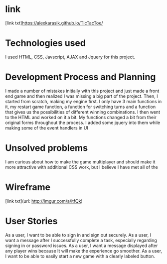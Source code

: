 # link
[link txt]https://alexkarasik.github.io/TicTacToe/

# Technologies used
I used HTML, CSS, Javscript, AJAX and Jquery for this project.

# Development Process and Planning
I made a number of mistakes initially with this project and just made a front
end game and then realized I was missing a big part of the project. Then, I
started from scratch, making my engine first. I only have 3 main functions in
it, my restart game function, a function for switching turns and a function that
gives us the possibilities of different winning combinations. I then went to the
HTML and worked on it a bit. My functions changed a bit from their original
forms throughout the process. I added some jquery into them while making some of
the event handlers in UI

# Unsolved problems
I am curious about how to make the game multiplayer and should make it more
attractive with additional CSS work, but I believe I have met all of the

# Wireframe
[link txt](url: http://imgur.com/a/itfQk)

# User Stories
As a user, I want to be able to sign in and sign out securely.
As a user, I want a message after I successfully complete a task, especially regarding signing in or password issues.
As a user, I want a message displayed after any player wins because It will make the experience go smoother.
As a user, I want to be able to easily start a new game with a clearly labeled button.
